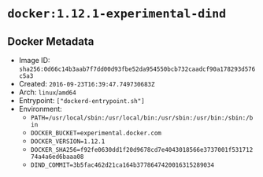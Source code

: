 # `docker:1.12.1-experimental-dind`

## Docker Metadata

- Image ID: `sha256:0d66c14b3aab7f7dd00d93fbe52da954550bcb732caadcf90a178293d576c5a3`
- Created: `2016-09-23T16:39:47.749730683Z`
- Arch: `linux`/`amd64`
- Entrypoint: `["dockerd-entrypoint.sh"]`
- Environment:
  - `PATH=/usr/local/sbin:/usr/local/bin:/usr/sbin:/usr/bin:/sbin:/bin`
  - `DOCKER_BUCKET=experimental.docker.com`
  - `DOCKER_VERSION=1.12.1`
  - `DOCKER_SHA256=f92fe0630dd1f20d9678cd7e4043018566e3737001f53171274a4a6ed6baaa08`
  - `DIND_COMMIT=3b5fac462d21ca164b3778647420016315289034`
